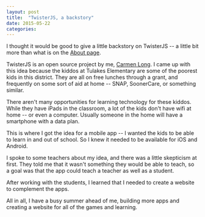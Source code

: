 ```yaml
---
layout: post
title:  "TwisterJS, a backstory"
date: 2015-05-22
categories:
---
```


I thought it would be good to give a little backstory on TwisterJS -- a little bit more than what is on the [About page](http://twisterjs.github.io/about/).

TwisterJS is an open source project by me, [Carmen Long](http://www.twitter.com/carmalou). I came up with this idea because the kiddos at Tulakes Elementary are some of the poorest kids in this district. They are all on free lunches through a grant, and frequently on some sort of aid at home -- SNAP, SoonerCare, or something similar.

There aren't many opportunities for learning technology for these kiddos. While they have iPads in the classroom, a lot of the kids don't have wifi at home -- or even a computer. Usually someone in the home will have a smartphone with a data plan.

This is where I got the idea for a mobile app -- I wanted the kids to be able to learn in and out of school. So I knew it needed to be available for iOS and Android.

I spoke to some teachers about my idea, and there was a little skepticism at first. They told me that it wasn't something they would be able to teach, so a goal was that the app could teach a teacher as well as a student.

After working with the students, I learned that I needed to create a website to complement the apps.

All in all, I have a busy summer ahead of me, building more apps and creating a website for all of the games and learning.
